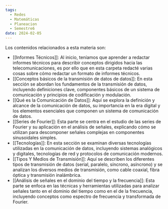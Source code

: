 ```yaml
---
tags:
  - Redes
  - Matemáticas
  - Planeacion
  - Semestre6
date: 2024-02-05
---
```

Los contenidos relacionados a esta materia son:

- [[Informes Técnicos]]: Al inicio, teníamos que aprender a redactar informes técnicos para describir conceptos dirigidos hacia las telecomunicaciones, es por ello que en esta carpeta redacté varias cosas sobre cómo redactar un formato de informes técnicos.
- [[Conceptos básicos de la transmisión de datos de datos]]: En esta sección se abordan los fundamentos de la transmisión de datos, incluyendo definiciones clave, componentes básicos de un sistema de comunicación y principios de codificación y modulación.
- [[Qué es la Comunicación de Datos]]: Aquí se explora la definición y alcance de la comunicación de datos, su importancia en la era digital y los elementos esenciales que componen un sistema de comunicación de datos.
- [[Series de Fourier]]: Esta parte se centra en el estudio de las series de Fourier y su aplicación en el análisis de señales, explicando cómo se utilizan para descomponer señales complejas en componentes sinusoidales simples.
- [[Tecnologías]]: En esta sección se examinan diversas tecnologías utilizadas en la comunicación de datos, incluyendo sistemas analógicos y digitales, tecnologías de red y protocolos de comunicación modernos.
- [[Tipos Y Medios de Transmisión]]: Aquí se describen los diferentes tipos de transmisión de datos (serial, paralelo, síncrono, asíncrono) y se analizan los diversos medios de transmisión, como cable coaxial, fibra óptica y transmisión inalámbrica.
- [[Análisis de señales en el dominio del tiempo y la frecuencia]]: Esta parte se enfoca en las técnicas y herramientas utilizadas para analizar señales tanto en el dominio del tiempo como en el de la frecuencia, incluyendo conceptos como espectro de frecuencia y transformada de Fourier.

